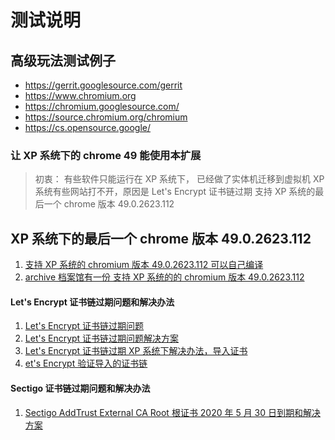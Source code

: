 # 测试说明


## 高级玩法测试例子

- https://gerrit.googlesource.com/gerrit
- https://www.chromium.org
- https://chromium.googlesource.com/
- https://source.chromium.org/chromium
- https://cs.opensource.google/

### 让 XP 系统下的 chrome 49 能使用本扩展

> 初衷： 有些软件只能运行在 XP 系统下， 已经做了实体机迁移到虚拟机
> XP 系统有些网站打不开，原因是 Let's Encrypt 证书链过期
> 支持 XP 系统的最后一个 chrome 版本 49.0.2623.112

## XP 系统下的最后一个 chrome 版本 49.0.2623.112

1. [支持 XP 系统的 chromium 版本 49.0.2623.112 可以自己编译](https://chromium.googlesource.com/chromium/src/+/49.0.2623.112)
1. [archive 档案馆有一份 支持 XP 系统的的 chromium 版本 49.0.2623.112 ](https://archive.org/download/49.0.2623.112ChromeInstaller)

#### Let's Encrypt 证书链过期问题和解决办法

1. [Let's Encrypt 证书链过期问题](https://letsencrypt.org/zh-cn/docs/dst-root-ca-x3-expiration-september-2021/)
1. [Let's Encrypt 证书链过期问题解决方案](https://docs.certifytheweb.com/docs/kb/kb-202109-letsencrypt/)
1. [Let's Encrypt 证书链过期 XP 系统下解决办法，导入证书](http://x1.i.lencr.org/)
1. [et's Encrypt 验证导入的证书链](https://valid-isrgrootx1.letsencrypt.org/)

#### Sectigo 证书链过期问题和解决办法

1. [Sectigo AddTrust External CA Root 根证书 2020 年 5 月 30 日到期和解决方案](https://billing.yahuhost.com/announcements/196/Sectigo-AddTrust-External-CA-Root-%E6%A0%B9%E8%AF%81%E4%B9%A62020%E5%B9%B45%E6%9C%8830%E6%97%A5%E5%88%B0%E6%9C%9F.html)
